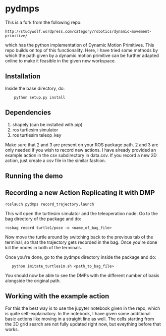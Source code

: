 pydmps
======

This is a fork from the following repo: 

    http://studywolf.wordpress.com/category/robotics/dynamic-movement-primitive/

which has the python implementation of Dynamic Motion Primitives. This repo builds on top of this functionality.
Here, I have tried some methods by which the path given by a dynamic motion primitive can be further adapted online 
to make it feasible in the given new workspace.

Installation
----
 
Inside the base directory, do:
    
        python setup.py install

Dependencies
-----------

1. shapely (can be installed with pip)
2. ros turtlesim simulator
3. ros turtlesim teleop_key

Make sure that 2 and 3 are present on your ROS package path. 2 and 3 are only needed if you wish to
record new actions. I have already provided an example action in the csv subdirectory in data.csv. If you
record a new 2D action, just create a csv file in the similar fashion.



Running the demo
----------------

Recording a new Action Replicating it with DMP
-----

    roslauch pydmps record_trajectory.launch
    
    
This will open the turtlesim simulator and the teleoperation node. Go to the bag directory of the package and do:
    
    rosbag record turtle1/pose -o <name_of_bag_file>


Now move the turtle around by switching back to the previous tab of the terminal, so that the trajectory gets recorded in the bag.
Once you're done kill the nodes in both of the terminals.


Once you're done, go to the pydmps directory inside the package and do:
    
       python imitate_turtlesim.sh <path_to_bag_file>
       
       
You should now be able to see the DMPs with the different number of basis alongside the original path.


Working with the example action 
----


For this the best way is to use the jupyter notebook given in the repo, which is quite self-explainatory. 
In the notebook, I have given some additional basic actions like moving in a straight line as well. The cells starting
from the 3D grid search are not fully updated right now, but eveything before that works.